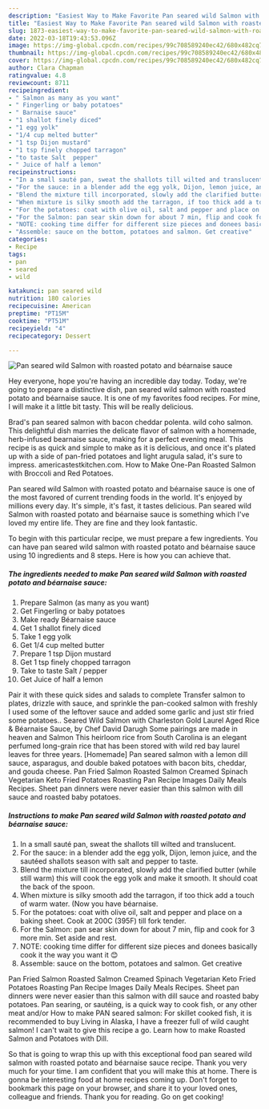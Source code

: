 ```yaml
---
description: "Easiest Way to Make Favorite Pan seared wild Salmon with roasted potato and béarnaise sauce"
title: "Easiest Way to Make Favorite Pan seared wild Salmon with roasted potato and béarnaise sauce"
slug: 1873-easiest-way-to-make-favorite-pan-seared-wild-salmon-with-roasted-potato-and-bearnaise-sauce
date: 2022-03-18T19:43:53.096Z
image: https://img-global.cpcdn.com/recipes/99c708589240ec42/680x482cq70/pan-seared-wild-salmon-with-roasted-potato-and-bearnaise-sauce-recipe-main-photo.jpg
thumbnail: https://img-global.cpcdn.com/recipes/99c708589240ec42/680x482cq70/pan-seared-wild-salmon-with-roasted-potato-and-bearnaise-sauce-recipe-main-photo.jpg
cover: https://img-global.cpcdn.com/recipes/99c708589240ec42/680x482cq70/pan-seared-wild-salmon-with-roasted-potato-and-bearnaise-sauce-recipe-main-photo.jpg
author: Clara Chapman
ratingvalue: 4.8
reviewcount: 8711
recipeingredient:
- " Salmon as many as you want"
- " Fingerling or baby potatoes"
- " Barnaise sauce"
- "1 shallot finely diced"
- "1 egg yolk"
- "1/4 cup melted butter"
- "1 tsp Dijon mustard"
- "1 tsp finely chopped tarragon"
- "to taste Salt  pepper"
- " Juice of half a lemon"
recipeinstructions:
- "In a small sauté pan, sweat the shallots till wilted and translucent."
- "For the sauce: in a blender add the egg yolk, Dijon, lemon juice, and the sautéed shallots season with salt and pepper to taste."
- "Blend the mixture till incorporated, slowly add the clarified butter (while still warm) this will cook the egg yolk and make it smooth. It should coat the back of the spoon."
- "When mixture is silky smooth add the tarragon, if too thick add a touch of warm water. (Now you have béarnaise."
- "For the potatoes: coat with olive oil, salt and pepper and place on a baking sheet. Cook at 200C (395F) till fork tender."
- "For the Salmon: pan sear skin down for about 7 min, flip and cook for 3 more min. Set aside and rest."
- "NOTE: cooking time differ for different size pieces and donees basically cook it the way you want it 😊"
- "Assemble: sauce on the bottom, potatoes and salmon. Get creative"
categories:
- Recipe
tags:
- pan
- seared
- wild

katakunci: pan seared wild 
nutrition: 180 calories
recipecuisine: American
preptime: "PT15M"
cooktime: "PT51M"
recipeyield: "4"
recipecategory: Dessert

---
```



![Pan seared wild Salmon with roasted potato and béarnaise sauce](https://img-global.cpcdn.com/recipes/99c708589240ec42/680x482cq70/pan-seared-wild-salmon-with-roasted-potato-and-bearnaise-sauce-recipe-main-photo.jpg)

Hey everyone, hope you're having an incredible day today. Today, we're going to prepare a distinctive dish, pan seared wild salmon with roasted potato and béarnaise sauce. It is one of my favorites food recipes. For mine, I will make it a little bit tasty. This will be really delicious.

Brad's pan seared salmon with bacon cheddar polenta. wild coho salmon. This delightful dish marries the delicate flavor of salmon with a homemade, herb-infused bearnaise sauce, making for a perfect evening meal. This recipe is as quick and simple to make as it is delicious, and once it's plated up with a side of pan-fried potatoes and light arugula salad, it's sure to impress. americastestkitchen.com. How to Make One-Pan Roasted Salmon with Broccoli and Red Potatoes.

Pan seared wild Salmon with roasted potato and béarnaise sauce is one of the most favored of current trending foods in the world. It's enjoyed by millions every day. It's simple, it's fast, it tastes delicious. Pan seared wild Salmon with roasted potato and béarnaise sauce is something which I've loved my entire life. They are fine and they look fantastic.


To begin with this particular recipe, we must prepare a few ingredients. You can have pan seared wild salmon with roasted potato and béarnaise sauce using 10 ingredients and 8 steps. Here is how you can achieve that.

<!--inarticleads1-->

##### The ingredients needed to make Pan seared wild Salmon with roasted potato and béarnaise sauce:

1. Prepare  Salmon (as many as you want)
1. Get  Fingerling or baby potatoes
1. Make ready  Béarnaise sauce
1. Get 1 shallot finely diced
1. Take 1 egg yolk
1. Get 1/4 cup melted butter
1. Prepare 1 tsp Dijon mustard
1. Get 1 tsp finely chopped tarragon
1. Take to taste Salt / pepper
1. Get  Juice of half a lemon


Pair it with these quick sides and salads to complete Transfer salmon to plates, drizzle with sauce, and sprinkle the pan-cooked salmon with freshly I used some of the leftover sauce and added some garlic and just stir fried some potatoes.. Seared Wild Salmon with Charleston Gold Laurel Aged Rice & Béarnaise Sauce, by Chef David Darugh Some pairings are made in heaven and Salmon This heirloom rice from South Carolina is an elegant perfumed long-grain rice that has been stored with wild red bay laurel leaves for three years. [Homemade] Pan seared salmon with a lemon dill sauce, asparagus, and double baked potatoes with bacon bits, cheddar, and gouda cheese. Pan Fried Salmon Roasted Salmon Creamed Spinach Vegetarian Keto Fried Potatoes Roasting Pan Recipe Images Daily Meals Recipes. Sheet pan dinners were never easier than this salmon with dill sauce and roasted baby potatoes. 

<!--inarticleads2-->

##### Instructions to make Pan seared wild Salmon with roasted potato and béarnaise sauce:

1. In a small sauté pan, sweat the shallots till wilted and translucent.
1. For the sauce: in a blender add the egg yolk, Dijon, lemon juice, and the sautéed shallots season with salt and pepper to taste.
1. Blend the mixture till incorporated, slowly add the clarified butter (while still warm) this will cook the egg yolk and make it smooth. It should coat the back of the spoon.
1. When mixture is silky smooth add the tarragon, if too thick add a touch of warm water. (Now you have béarnaise.
1. For the potatoes: coat with olive oil, salt and pepper and place on a baking sheet. Cook at 200C (395F) till fork tender.
1. For the Salmon: pan sear skin down for about 7 min, flip and cook for 3 more min. Set aside and rest.
1. NOTE: cooking time differ for different size pieces and donees basically cook it the way you want it 😊
1. Assemble: sauce on the bottom, potatoes and salmon. Get creative


Pan Fried Salmon Roasted Salmon Creamed Spinach Vegetarian Keto Fried Potatoes Roasting Pan Recipe Images Daily Meals Recipes. Sheet pan dinners were never easier than this salmon with dill sauce and roasted baby potatoes. Pan searing, or sautéing, is a quick way to cook fish, or any other meat and/or How to make PAN seared salmon: For skillet cooked fish, it is recommended to buy Living in Alaska, I have a freezer full of wild caught salmon! I can't wait to give this recipe a go. Learn how to make Roasted Salmon and Potatoes with Dill. 

So that is going to wrap this up with this exceptional food pan seared wild salmon with roasted potato and béarnaise sauce recipe. Thank you very much for your time. I am confident that you will make this at home. There is gonna be interesting food at home recipes coming up. Don't forget to bookmark this page on your browser, and share it to your loved ones, colleague and friends. Thank you for reading. Go on get cooking!
